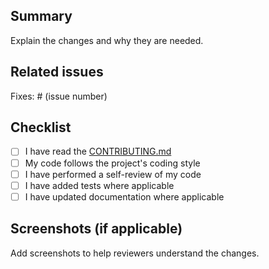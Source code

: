 ## Summary

Explain the changes and why they are needed.

## Related issues

Fixes: # (issue number)

## Checklist
- [ ] I have read the [CONTRIBUTING.md](./CONTRIBUTING.md)
- [ ] My code follows the project's coding style
- [ ] I have performed a self-review of my code
- [ ] I have added tests where applicable
- [ ] I have updated documentation where applicable

## Screenshots (if applicable)

Add screenshots to help reviewers understand the changes.
